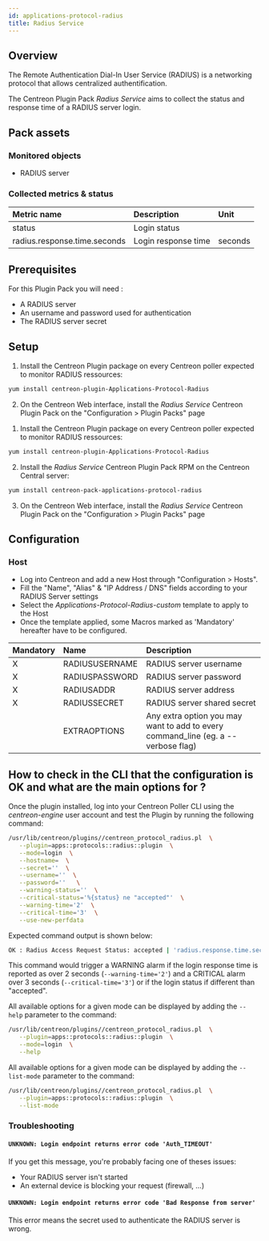 ```yaml
---
id: applications-protocol-radius
title: Radius Service
---
```


## Overview

The Remote Authentication Dial-In User Service (RADIUS) is a networking
protocol that allows centralized authentification.

The Centreon Plugin Pack *Radius Service* aims to collect the status and 
response time of a RADIUS server login.

## Pack assets

### Monitored objects

* RADIUS server

### Collected metrics & status

<!--DOCUSAURUS_CODE_TABS-->

<!--Radius-Login-->

| Metric name                  | Description         | Unit       |
|:-----------------------------|:--------------------|:-----------|
| status                       | Login status        |            |
| radius.response.time.seconds | Login response time | seconds    |

<!--END_DOCUSAURUS_CODE_TABS-->

## Prerequisites

For this Plugin Pack you will need :

* A RADIUS server
* An username and password used for authentication
* The RADIUS server secret

## Setup

<!--DOCUSAURUS_CODE_TABS-->

<!--Online IMP Licence & IT-100 Editions-->

1. Install the Centreon Plugin package on every Centreon poller expected to monitor RADIUS ressources:

```bash
yum install centreon-plugin-Applications-Protocol-Radius
```

2. On the Centreon Web interface, install the *Radius Service* Centreon Plugin Pack on the "Configuration > Plugin Packs" page

<!--Offline IMP License-->

1. Install the Centreon Plugin package on every Centreon poller expected to monitor RADIUS ressources:

```bash
yum install centreon-plugin-Applications-Protocol-Radius
```

2. Install the *Radius Service* Centreon Plugin Pack RPM on the Centreon Central server:

 ```bash
yum install centreon-pack-applications-protocol-radius
```

3. On the Centreon Web interface, install the *Radius Service* Centreon Plugin Pack on the "Configuration > Plugin Packs" page

<!--END_DOCUSAURUS_CODE_TABS-->

## Configuration

### Host

 * Log into Centreon and add a new Host through "Configuration > Hosts".
 * Fill the "Name", "Alias" & "IP Address / DNS" fields according to your RADIUS Server settings
 * Select the *Applications-Protocol-Radius-custom* template to apply to the Host
 * Once the template applied, some Macros marked as 'Mandatory' hereafter have to be configured.

| Mandatory | Name           | Description                                                                        |
|:----------|:---------------|:-----------------------------------------------------------------------------------|
| X         | RADIUSUSERNAME | RADIUS server username                                                             |
| X         | RADIUSPASSWORD | RADIUS server password                                                             |
| X         | RADIUSADDR     | RADIUS server address                                                              |
| X         | RADIUSSECRET   | RADIUS server shared secret                                                        |
|           | EXTRAOPTIONS   | Any extra option you may want to add to every command\_line (eg. a --verbose flag) |

## How to check in the CLI that the configuration is OK and what are the main options for ? 

 Once the plugin installed, log into your Centreon Poller CLI using the 
 *centreon-engine* user account and test the Plugin by running the following 
 command:

 ```bash
 /usr/lib/centreon/plugins//centreon_protocol_radius.pl  \
    --plugin=apps::protocols::radius::plugin  \
    --mode=login  \
    --hostname=  \
    --secret=''  \
    --username=''  \
    --password=''   \
    --warning-status=''  \
    --critical-status='%{status} ne "accepted"'  \
    --warning-time='2'  \
    --critical-time='3'  \
    --use-new-perfdata 
 ```

 Expected command output is shown below:

 ```bash
OK : Radius Access Request Status: accepted | 'radius.response.time.seconds'=1s;0:2;0:3;; 
 ```

This command would trigger a WARNING alarm if the login response time is 
reported as over 2 seconds (```--warning-time='2'```) and a CRITICAL alarm 
over 3 seconds (```--critical-time='3'```) or if the login status if different
than "accepted".

 All available options for a given mode can be displayed by adding the 
```--help``` parameter to the command:

 ```bash
 /usr/lib/centreon/plugins//centreon_protocol_radius.pl  \
    --plugin=apps::protocols::radius::plugin  \
    --mode=login  \
    --help
 ```

 All available options for a given mode can be displayed by adding the 
```--list-mode``` parameter to the command:

 ```bash
 /usr/lib/centreon/plugins//centreon_protocol_radius.pl  \
    --plugin=apps::protocols::radius::plugin  \
    --list-mode
 ```

### Troubleshooting

#### ```UNKNOWN: Login endpoint returns error code 'Auth_TIMEOUT' ```

If you get this message, you're probably facing one of theses issues:

* Your RADIUS server isn't started
* An external device is blocking your request (firewall, ...)

#### ```UNKNOWN: Login endpoint returns error code 'Bad Response from server' ```

This error means the secret used to authenticate the RADIUS server is wrong.